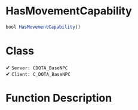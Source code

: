 # HasMovementCapability
```js	
bool HasMovementCapability()
```
# Class
✔ `Server: CDOTA_BaseNPC`  
✔ `Client: C_DOTA_BaseNPC`  

# Function Description

